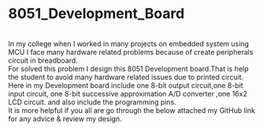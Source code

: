 # 8051_Development_Board
<br>
In my college when I worked in many projects on embedded system using MCU I face many hardware related problems because of create peripherals circuit in breadboard. 
<br>
 For solved this problem I design this 8051 Development board.That is help the student to avoid many hardware related issues due to printed circuit. 
 <br>
 Here in my Development board include one 8-bit output circuit,one 8-bit input circuit, one 8-bit successive approximation A/D converter ,one 16x2 LCD circuit. and also include the programming pins.
<br> 
 It is more helpful if you all are go through the below attached my GitHub link for any advice & review my design.
 <br>
